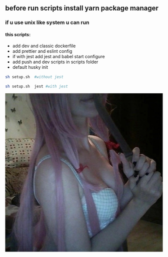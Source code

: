 ## before run scripts install yarn package manager

### if u use unix like system u can run

#### this scripts:

- add dev and classic dockerfile
- add prettier and eslint config
- if with jest add jest and babel start configure
- add push and dev scripts in scripts folder
- default husky init

```bash
sh setup.sh  #without jest
```

```bash
sh setup.sh  jest #with jest
```

![image](./imeg.jpg)
